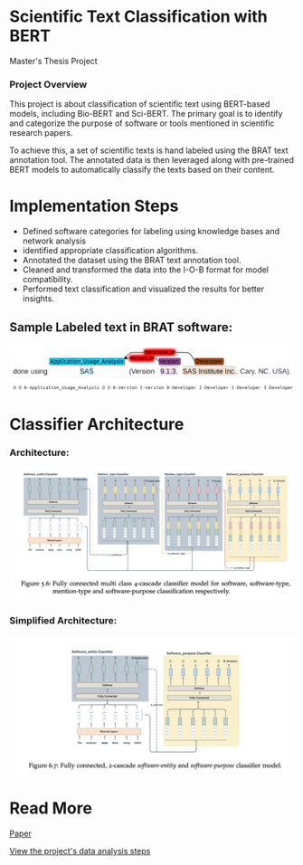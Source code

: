 # Scientific Text Classification with BERT
Master's Thesis Project

### Project Overview

This project is about classification of scientific text using BERT-based models, including Bio-BERT and Sci-BERT. The primary goal is to identify and categorize the purpose of software or tools mentioned in scientific research papers.

To achieve this, a set of scientific texts is hand labeled using the BRAT text annotation tool. The annotated data is then leveraged along with pre-trained BERT models to automatically classify the texts based on their content.

# Implementation Steps
- Defined software categories for labeling using knowledge bases and network analysis 
- identified appropriate classification algorithms.
- Annotated the dataset using the BRAT text annotation tool.
- Cleaned and transformed the data into the I-O-B format for model compatibility.
- Performed text classification and visualized the results for better insights.

## Sample Labeled text in BRAT software:

![Simplified Architecture](ann2.png)

# Classifier Architecture

### Architecture:
![Architecture](arch4.png)

### Simplified Architecture:
![Simplified Architecture](arch2.png)


# Read More

[Paper](https://zenodo.org/records/6509908)

[View the project's data analysis steps](https://htmlpreview.github.io/?https://github.com/BeTKH/Automatic-classifcation-of-purpose-of-software-in-Scientific-articles/blob/main/somecode/1.SoMeSci_Data_Analysis_%28truncated%29.html)

